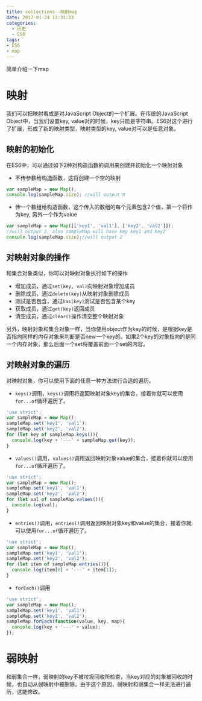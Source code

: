 ```yaml
---
title: collections--映射map
date: 2017-01-24 12:31:13
categories:
  - 历史
  - ES6
tags:
- ES6
- map
---
```

简单介绍一下map
<!--more-->
# 映射  
我们可以把映射看成是对JavaScript Object的一个扩展。在传统的JavaScript Object中，当我们设置key, value对的时候，key只能是字符串。ES6对这个进行了扩展，形成了新的映射类型，映射类型的key, value对可以是任意对象。  

## 映射的初始化  
在ES6中，可以通过如下2种对构造函数的调用来创建并初始化一个映射对象  
* 不传参数给构造函数，这将创建一个空的映射  
```javascript  
var sampleMap = new Map();
console.log(sampleMap.size); //will output 0
```

* 传一个数组给构造函数，这个传入的数组的每个元素包含2个值，第一个将作为key, 另外一个作为value  
```javascript  
var sampleMap = new Map([['key1', 'val1'], ['key2', 'val2']]);
//will output 2, also sampleMap will have key key1 and key2
console.log(sampleMap.size);//will output 2
```

## 对映射对象的操作  
和集合对象类似，你可以对映射对象执行如下的操作  
* 增加成员，通过`set(key, val)`向映射对象增加成员  
* 删除成员，通过`delete(key)`从映射对象删除成员
* 测试是否包含，通过`has(key)`测试是否包含某个key
* 获取成员，通过`get(key)`返回成员
* 清空成员，通过`clear()`操作清空整个映射对象  

另外，映射对象和集合对象一样，当你使用object作为key的时候，是根据key是否指向同样的内存对象来判断是否new一个key的。如果2个key的对象指向的是同一个内存对象，那么后面一个set将覆盖前面一个set的内容。  

## 对映射对象的遍历  
对映射对象，你可以使用下面的任意一种方法进行合适的遍历。  
- `keys()`调用，`keys()`调用将返回映射对象key的集合，接着你就可以使用`for...of`循环遍历了。  
```javascript   
'use strict';
var sampleMap = new Map();
sampleMap.set('key1', 'val1');
sampleMap.set('key2', 'val2');
for (let key of sampleMap.keys()){
  console.log(key + '---' + sampleMap.get(key));
}
```

- `values()`调用，`values()`调用返回映射对象value的集合，接着你就可以使用`for...of`循环遍历了。

```javascript   
'use strict';
var sampleMap = new Map();
sampleMap.set('key1', 'val1');
sampleMap.set('key2', 'val2');
for (let val of sampleMap.values()){
  console.log(val);
}
```

- `entries()`调用，`entries()`调用返回映射对象key和value的集合，接着你就可以使用`for...of`循环遍历了。  
```javascript   
'use strict';
var sampleMap = new Map();
sampleMap.set('key1', 'val1');
sampleMap.set('key2', 'val2');
for (let item of sampleMap.entries()){
  console.log(item[0] + '---' + item[1]);
}
```

- `forEach()`调用 
```javascript  
'use strict';
var sampleMap = new Map();
sampleMap.set('key1', 'val1');
sampleMap.set('key2', 'val2');
sampleMap.forEach(function(value, key, map){
  console.log(key + '---' + value);
});
```

# 弱映射  
和弱集合一样，弱映射的key不被垃圾回收所检查，当key对应的对象被回收的时候，也自动从弱映射中被删除。由于这个原因，弱映射和弱集合一样无法进行遍历，这能修改。
